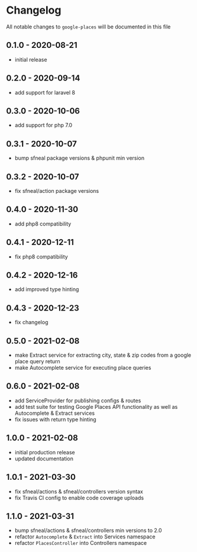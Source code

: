 # Changelog

All notable changes to `google-places` will be documented in this file

## 0.1.0 - 2020-08-21
- initial release


## 0.2.0 - 2020-09-14
- add support for laravel 8


## 0.3.0 - 2020-10-06
- add support for php 7.0


## 0.3.1 - 2020-10-07
- bump sfneal package versions & phpunit min version


## 0.3.2 - 2020-10-07
- fix sfneal/action package versions


## 0.4.0 - 2020-11-30
- add php8 compatibility


## 0.4.1 - 2020-12-11
- fix php8 compatibility


## 0.4.2 - 2020-12-16
- add improved type hinting


## 0.4.3 - 2020-12-23
- fix changelog


## 0.5.0 - 2021-02-08
- make Extract service for extracting city, state & zip codes from a google place query return
- make Autocomplete service for executing place queries


## 0.6.0 - 2021-02-08
- add ServiceProvider for publishing configs & routes
- add test suite for testing Google Places API functionality as well as Autocomplete & Extract services
- fix issues with return type hinting


## 1.0.0 - 2021-02-08
- initial production release
- updated documentation


## 1.0.1 - 2021-03-30
- fix sfneal/actions & sfneal/controllers version syntax
- fix Travis CI config to enable code coverage uploads


## 1.1.0 - 2021-03-31
- bump sfneal/actions & sfneal/controllers min versions to 2.0
- refactor `Autocomplete` & `Extract` into Services namespace
- refactor `PlacesController` into Controllers namespace
